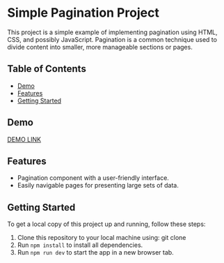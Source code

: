 # Simple Pagination Project

This project is a simple example of implementing pagination using HTML, CSS, and possibly JavaScript. Pagination is a common technique used to divide content into smaller, more manageable sections or pages.

## Table of Contents

- [Demo](#demo)
- [Features](#features)
- [Getting Started](#getting-started)

## Demo

[DEMO LINK](https://yuliia-anisimova.github.io/pagination/)

## Features

- Pagination component with a user-friendly interface.
- Easily navigable pages for presenting large sets of data.

## Getting Started

To get a local copy of this project up and running, follow these steps:

1. Clone this repository to your local machine using:
   git clone 
2. Run `npm install` to install all dependencies.
3. Run `npm run dev` to start the app in a new browser tab.

